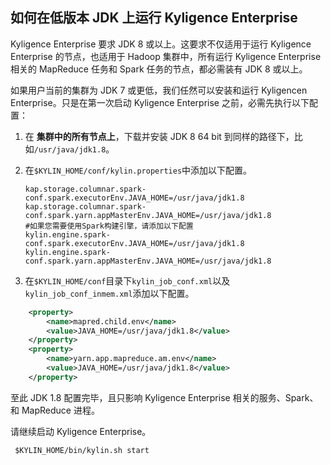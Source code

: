 ## 如何在低版本 JDK 上运行 Kyligence Enterprise

Kyligence Enterprise 要求 JDK 8 或以上。这要求不仅适用于运行 Kyligence Enterprise 的节点，也适用于 Hadoop 集群中，所有运行 Kyligence Enterprise 相关的 MapReduce 任务和 Spark 任务的节点，都必需装有 JDK 8 或以上。

如果用户当前的集群为 JDK 7 或更低，我们任然可以安装和运行 Kyligencen Enterprise。只是在第一次启动 Kyligence Enterprise 之前，必需先执行以下配置：

1. 在 **集群中的所有节点上**，下载并安装 JDK 8 64 bit 到同样的路径下，比如`/usr/java/jdk1.8`。

2. 在`$KYLIN_HOME/conf/kylin.properties`中添加以下配置。

   ```properties
   kap.storage.columnar.spark-conf.spark.executorEnv.JAVA_HOME=/usr/java/jdk1.8
   kap.storage.columnar.spark-conf.spark.yarn.appMasterEnv.JAVA_HOME=/usr/java/jdk1.8
   #如果您需要使用Spark构建引擎，请添加以下配置
   kylin.engine.spark-conf.spark.executorEnv.JAVA_HOME=/usr/java/jdk1.8
   kylin.engine.spark-conf.spark.yarn.appMasterEnv.JAVA_HOME=/usr/java/jdk1.8
   ```

3. 在`$KYLIN_HOME/conf`目录下`kylin_job_conf.xml`以及`kylin_job_conf_inmem.xml`添加以下配置。

  ```xml
      <property>
          <name>mapred.child.env</name>
          <value>JAVA_HOME=/usr/java/jdk1.8</value>
      </property>
      <property>
          <name>yarn.app.mapreduce.am.env</name>
          <value>JAVA_HOME=/usr/java/jdk1.8</value>
      </property>
  ```

至此 JDK 1.8 配置完毕，且只影响 Kyligence Enterprise 相关的服务、Spark、和 MapReduce 进程。

请继续启动 Kyligence Enterprise。

```shell
 $KYLIN_HOME/bin/kylin.sh start
```